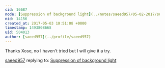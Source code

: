 ```yaml
---
cid: 16687
node: [Suppression of background light](../notes/saeed957/05-02-2017/suppression-of-background-light)
nid: 14156
created_at: 2017-05-03 10:51:08 +0000
timestamp: 1493808668
uid: 504013
author: [saeed957](../profile/saeed957)
---
```


Thanks Xose, no I haven't tried but I will give it a try.

[saeed957](../profile/saeed957) replying to: [Suppression of background light](../notes/saeed957/05-02-2017/suppression-of-background-light)


